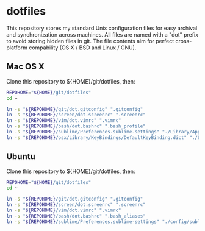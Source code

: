 dotfiles
========

This repository stores my standard Unix configuration files for easy
archival and synchronization across machines.  All files are named
with a "dot" prefix to avoid storing hidden files in git.  The file
contents aim for perfect cross-platform compability (OS X / BSD and Linux / GNU).

## Mac OS X

Clone this repository to ${HOME}/git/dotfiles, then:

```bash
REPOHOME="${HOME}/git/dotfiles"
cd ~

ln -s "${REPOHOME}/git/dot.gitconfig" ".gitconfig"
ln -s "${REPOHOME}/screen/dot.screenrc" ".screenrc"
ln -s "${REPOHOME}/vim/dot.vimrc" ".vimrc"
ln -s "${REPOHOME}/bash/dot.bashrc" ".bash_profile"
ln -s "${REPOHOME}/sublime/Preferences.sublime-settings" "./Library/Application Support/Sublime Text 3/Packages/User/Preferences.sublime-settings"
ln -s "${REPOHOME}/osx/Library/KeyBindings/DefaultKeyBinding.dict" "./Library/KeyBindings/DefaultKeyBinding.dict"
```

## Ubuntu

Clone this repository to ${HOME}/git/dotfiles, then:

```bash
REPOHOME="${HOME}/git/dotfiles"
cd ~

ln -s "${REPOHOME}/git/dot.gitconfig" ".gitconfig"
ln -s "${REPOHOME}/screen/dot.screenrc" ".screenrc"
ln -s "${REPOHOME}/vim/dot.vimrc" ".vimrc"
ln -s "${REPOHOME}/bash/dot.bashrc" ".bash_aliases"
ln -s "${REPOHOME}/sublime/Preferences.sublime-settings" "./config/sublime-text-3/Packages/User/Preferences.sublime-settings"
```
